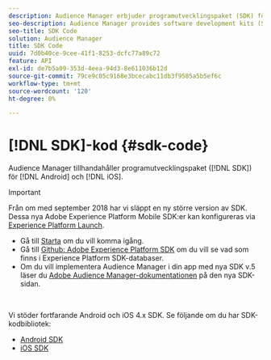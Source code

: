 ```yaml
---
description: Audience Manager erbjuder programutvecklingspaket (SDK) för Android och iOS.
seo-description: Audience Manager provides software development kits (SDKs) for Android and iOS.
seo-title: SDK Code
solution: Audience Manager
title: SDK Code
uuid: 7d0b40ce-9cee-41f1-8253-dcfc77a89c72
feature: API
exl-id: de7b5a09-353d-4eea-94d3-8e611036b12d
source-git-commit: 79ce9c05c9168e3bcecabc11db3f9585a5b5ef6c
workflow-type: tm+mt
source-wordcount: '120'
ht-degree: 0%

---
```


# [!DNL SDK]-kod {#sdk-code}

Audience Manager tillhandahåller programutvecklingspaket ([!DNL SDK]) för [!DNL Android] och [!DNL iOS].

>[!IMPORTANT]
>
>Från om med september 2018 har vi släppt en ny större version av SDK. Dessa nya Adobe Experience Platform Mobile SDK:er kan konfigureras via [Experience Platform Launch](https://www.adobe.com/experience-platform/launch.html).

* Gå till [Starta](https://launch.adobe.com/) om du vill komma igång.
* Gå till [Github: Adobe Experience Platform SDK](https://github.com/Adobe-Marketing-Cloud/acp-sdks) om du vill se vad som finns i Experience Platform SDK-databaser.
* Om du vill implementera Audience Manager i din app med nya SDK v.5 läser du [Adobe Audience Manager-dokumentationen](https://experienceleague.adobe.com/docs/experience-platform/destinations/catalog/data-management/aam-dil-extension.html?lang=en) på den nya SDK-sidan.

<br>

Vi stöder fortfarande Android och iOS 4.x SDK. Se följande om du har SDK-kodbibliotek:

* [Android SDK](https://experienceleague.adobe.com/docs/mobile-services/android/overview.html)
* [iOS SDK](https://experienceleague.adobe.com/docs/mobile-services/ios/overview.html)
